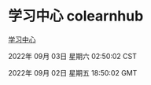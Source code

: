 # 学习中心 colearnhub
[学习中心](http://59.174.9.48:56308/colearnhub/)

2022年 09月 03日 星期六 02:50:02 CST

2022年 09月 02日 星期五 18:50:02 GMT

